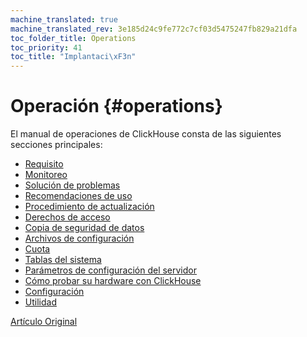 ```yaml
---
machine_translated: true
machine_translated_rev: 3e185d24c9fe772c7cf03d5475247fb829a21dfa
toc_folder_title: Operations
toc_priority: 41
toc_title: "Implantaci\xF3n"
---
```


# Operación {#operations}

El manual de operaciones de ClickHouse consta de las siguientes secciones principales:

-   [Requisito](requirements.md)
-   [Monitoreo](monitoring.md)
-   [Solución de problemas](troubleshooting.md)
-   [Recomendaciones de uso](tips.md)
-   [Procedimiento de actualización](update.md)
-   [Derechos de acceso](access-rights.md)
-   [Copia de seguridad de datos](backup.md)
-   [Archivos de configuración](configuration-files.md)
-   [Cuota](quotas.md)
-   [Tablas del sistema](system-tables.md)
-   [Parámetros de configuración del servidor](server-configuration-parameters/index.md)
-   [Cómo probar su hardware con ClickHouse](performance-test.md)
-   [Configuración](settings/index.md)
-   [Utilidad](utilities/index.md)

[Artículo Original](https://clickhouse.tech/docs/en/operations/) <!--hide-->
